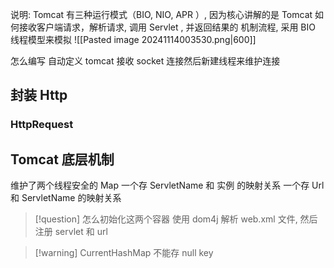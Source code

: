 说明: Tomcat 有三种运行模式（BIO, NIO, APR ）, 因为核心讲解的是 Tomcat 如何接收客户端请求，解析请求, 调用 Servlet , 并返回结果的 机制流程, 采用 BIO 线程模型来模拟 
![[Pasted image 20241114003530.png|600]]

怎么编写
自动定义 tomcat 接收 socket 连接然后新建线程来维护连接

## 封装 Http
### HttpRequest

## Tomcat 底层机制
维护了两个线程安全的 Map
一个存 ServletName 和 实例 的映射关系
一个存 Url 和 ServletName 的映射关系

> [!question] 怎么初始化这两个容器
> 使用 dom4j 解析 web.xml 文件, 然后注册 servlet 和 url

> [!warning] CurrentHashMap 不能存 null key


